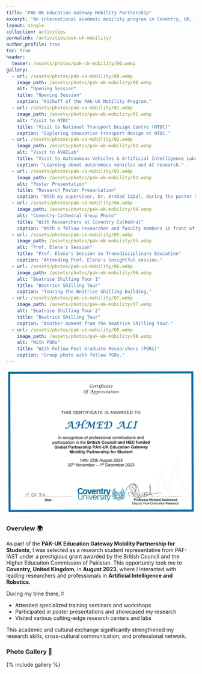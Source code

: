 ```yaml
---
title: "PAK-UK Education Gateway Mobility Partnership"
excerpt: "An international academic mobility program in Coventry, UK, focused on AI and Robotics research and collaboration."
layout: single
collection: activities
permalink: /activities/pak-uk-mobility/
author_profile: true
toc: true
header:
  teaser: /assets/photos/pak-uk-mobility/00.webp
gallery:
  - url: /assets/photos/pak-uk-mobility/00.webp
    image_path: /assets/photos/pak-uk-mobility/00.webp
    alt: "Opening Session"
    title: "Opening Session"
    caption: "Kickoff of the PAK-UK Mobility Program."
  - url: /assets/photos/pak-uk-mobility/01.webp
    image_path: /assets/photos/pak-uk-mobility/01.webp
    alt: "Visit to NTDC"
    title: "Visit to National Transport Design Centre (NTDC)"
    caption: "Exploring innovative transport design at NTDC."
  - url: /assets/photos/pak-uk-mobility/02.webp
    image_path: /assets/photos/pak-uk-mobility/02.webp
    alt: "Visit to AVAILab"
    title: "Visit to Autonomous Vehicles & Artificial Intelligence Laboratory (AVAILab)"
    caption: "Learning about autonomous vehicles and AI research."
  - url: /assets/photos/pak-uk-mobility/03.webp
    image_path: /assets/photos/pak-uk-mobility/03.webp
    alt: "Poster Presentation"
    title: "Research Poster Presentation"
    caption: "With my supervisor, Dr. Arshad Iqbal, during the poster session."
  - url: /assets/photos/pak-uk-mobility/04.webp
    image_path: /assets/photos/pak-uk-mobility/04.webp
    alt: "Coventry Cathedral Group Photo"
    title: "With Researchers at Coventry Cathedral"
    caption: "With a fellow researcher and faculty members in front of Coventry Cathedral."
  - url: /assets/photos/pak-uk-mobility/05.webp
    image_path: /assets/photos/pak-uk-mobility/05.webp
    alt: "Prof. Elena's Session"
    title: "Prof. Elena's Session on Transdisciplinary Education"
    caption: "Attending Prof. Elena's insightful session."
  - url: /assets/photos/pak-uk-mobility/06.webp
    image_path: /assets/photos/pak-uk-mobility/06.webp
    alt: "Beatrice Shilling Tour 1"
    title: "Beatrice Shilling Tour"
    caption: "Touring the Beatrice Shilling building."
  - url: /assets/photos/pak-uk-mobility/07.webp
    image_path: /assets/photos/pak-uk-mobility/07.webp
    alt: "Beatrice Shilling Tour 2"
    title: "Beatrice Shilling Tour"
    caption: "Another moment from the Beatrice Shilling tour."
  - url: /assets/photos/pak-uk-mobility/08.webp
    image_path: /assets/photos/pak-uk-mobility/08.webp
    alt: "With PGRs"
    title: "With Fellow Post Graduate Researchers (PGRs)"
    caption: "Group photo with fellow PGRs."
---
```


![Ahmed Ali Certificate - CU](/assets/photos/pak-uk-mobility/certificate.png)


### Overview 🌍  
As part of the **PAK-UK Education Gateway Mobility Partnership for Students**, I was selected as a research student representative from PAF-IAST under a prestigious grant awarded by the British Council and the Higher Education Commission of Pakistan. This opportunity took me to **Coventry, United Kingdom**, in **August 2023**, where I interacted with leading researchers and professionals in **Artificial Intelligence and Robotics**.

During my time there, I:
- Attended specialized training seminars and workshops
- Participated in poster presentations and showcased my research
- Visited various cutting-edge research centers and labs

This academic and cultural exchange significantly strengthened my research skills, cross-cultural communication, and professional network.

### Photo Gallery 📸
{% include gallery %}